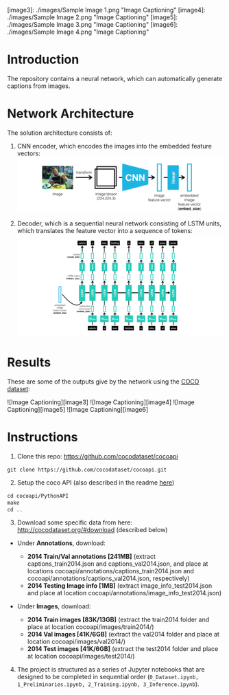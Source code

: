 [//]: # (Image References)
[image1]: ./images/encoder.png "Image Captioning"
[image2]: ./images/decoder.png "Image Captioning"

[image3]: ./images/Sample Image 1.png "Image Captioning"
[image4]: ./images/Sample Image 2.png "Image Captioning"
[image5]: ./images/Sample Image 3.png "Image Captioning"
[image6]: ./images/Sample Image 4.png "Image Captioning"

# Introduction
The repository contains a neural network, which can automatically generate captions from images. 

# Network Architecture
The solution architecture consists of:
1. CNN encoder, which encodes the images into the embedded feature vectors:
![Image Captioning][image1]

2. Decoder, which is a sequential neural network consisting of LSTM units, which translates the feature vector into a sequence of tokens:
![Image Captioning][image2]


# Results
These are some of the outputs give by the network using the [COCO dataset](http://cocodataset.org/):

![Image Captioning][image3]
![Image Captioning][image4]
![Image Captioning][image5]
![Image Captioning][image6]


# Instructions  
1. Clone this repo: https://github.com/cocodataset/cocoapi  
```
git clone https://github.com/cocodataset/cocoapi.git  
```

2. Setup the coco API (also described in the readme [here](https://github.com/cocodataset/cocoapi)) 
```
cd cocoapi/PythonAPI  
make  
cd ..
```

3. Download some specific data from here: http://cocodataset.org/#download (described below)

* Under **Annotations**, download:
  * **2014 Train/Val annotations [241MB]** (extract captions_train2014.json and captions_val2014.json, and place at locations cocoapi/annotations/captions_train2014.json and cocoapi/annotations/captions_val2014.json, respectively)  
  * **2014 Testing Image info [1MB]** (extract image_info_test2014.json and place at location cocoapi/annotations/image_info_test2014.json)

* Under **Images**, download:
  * **2014 Train images [83K/13GB]** (extract the train2014 folder and place at location cocoapi/images/train2014/)
  * **2014 Val images [41K/6GB]** (extract the val2014 folder and place at location cocoapi/images/val2014/)
  * **2014 Test images [41K/6GB]** (extract the test2014 folder and place at location cocoapi/images/test2014/)

4. The project is structured as a series of Jupyter notebooks that are designed to be completed in sequential order (`0_Dataset.ipynb, 1_Preliminaries.ipynb, 2_Training.ipynb, 3_Inference.ipynb`).
